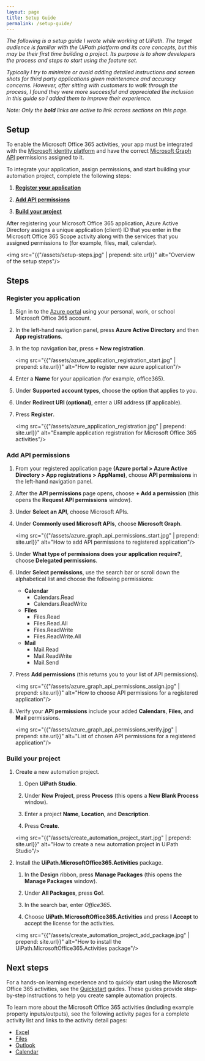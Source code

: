 ```yaml
---
layout: page
title: Setup Guide
permalink: /setup-guide/
---
```


*The following is a setup guide I wrote while working at UiPath. The target audience is familiar with the UiPath platform and its core concepts, but this may be their first time building a project. Its purpose is to show developers the process and steps to start using the feature set.*

*Typically I try to minimize or avoid adding detailed instructions and screen shots for third party applications given maintenance and accuracy concerns. However, after sitting with customers to walk through the process, I found they were more successful and appreciated the inclusion in this guide so I added them to improve their experience.*

*Note: Only the **bold** links are active to link across sections on this page.*

## Setup

To enable the Microsoft Office 365 activities, your app must be integrated with the [Microsoft identity platform](link) and have the correct [Microsoft Graph API](link) permissions assigned to it.

To integrate your application, assign permissions, and start building your automation project, complete the following steps:

1. [**Register your application**](#Register-you-application)

2. [**Add API permissions**](#add-api-permissions)

3. [**Build your project**](#build-your-project)

After registering your Microsoft Office 365 application, Azure Active Directory assigns a unique application (client) ID that you enter in the Microsoft Office 365 Scope activity along with the services that you assigned permissions to (for example, files, mail, calendar).

<img src="{{"/assets/setup-steps.jpg" | prepend: site.url}}" alt="Overview of the setup steps"/>

## Steps

### Register you application

1. Sign in to the [Azure portal](link) using your personal, work, or school Microsoft Office 365 account.

2. In the left-hand navigation panel, press **Azure Active Directory** and then **App registrations**.

3. In the top navigation bar, press **+ New registration**.

    <img src="{{"/assets/azure_application_registration_start.jpg" | prepend: site.url}}" alt="How to register new azure application"/>

4. Enter a **Name** for your application (for example, office365).

5. Under **Supported account types**, choose the option that applies to you.

6. Under **Redirect URI (optional)**, enter a URI address (if applicable).

7. Press **Register**.

    <img src="{{"/assets/azure_application_registration.jpg" | prepend: site.url}}" alt="Example application registration for Microsoft Office 365 activities"/>

### Add API permissions

1. From your registered application page **(Azure portal > Azure Active Directory > App registrations > AppName)**, choose **API permissions** in the left-hand navigation panel.

2. After the **API permissions** page opens, choose **+ Add a permission** (this opens the **Request API permissions** window).

3. Under **Select an API**, choose Microsoft APIs.

4. Under **Commonly used Microsoft APIs**, choose **Microsoft Graph**.

    <img src="{{"/assets/azure_graph_api_permissions_start.jpg" | prepend: site.url}}" alt="How to add API permissions to registered application"/>

5. Under **What type of permissions does your application require?**, choose **Delegated permissions**.

6. Under **Select permissions**, use the search bar or scroll down the alphabetical list and choose the following permissions:

    * **Calendar**
        * Calendars.Read
        * Calendars.ReadWrite
    * **Files**
        * Files.Read
        * Files.Read.All
        * Files.ReadWrite
        * Files.ReadWrite.All
    * **Mail**
        * Mail.Read
        * Mail.ReadWrite
        * Mail.Send

7. Press **Add permissions** (this returns you to your list of API permissions).

    <img src="{{"/assets/azure_graph_api_permissions_assign.jpg" | prepend: site.url}}" alt="How to choose API permissions for a registered application"/>

8. Verify your **API permissions** include your added **Calendars**, **Files**, and **Mail** permissions.

    <img src="{{"/assets/azure_graph_api_permissions_verify.jpg" | prepend: site.url}}" alt="List of chosen API permissions for a registered application"/>

### Build your project

1. Create a new automation project.

    1. Open **UiPath Studio**.

    2. Under **New Project**, press **Process** (this opens a **New Blank Process** window).

    3. Enter a project **Name**, **Location**, and **Description**.

    4. Press **Create**.

    <img src="{{"/assets/create_automation_project_start.jpg" | prepend: site.url}}" alt="How to create a new automation project in UiPath Studio"/>

2. Install the **UiPath.MicrosoftOffice365.Activities** package.

    1. In the **Design** ribbon, press **Manage Packages** (this opens the **Manage Packages** window).

    2. Under **All Packages**, press **Go!**.

    3. In the search bar, enter *Office365*.

    4. Choose **UiPath.MicrosoftOffice365.Activities** and press **I Accept** to accept the license for the activities.

    <img src="{{"/assets/create_automation_project_add_package.jpg" | prepend: site.url}}" alt="How to install the UiPath.MicrosoftOffice365.Activities package"/>

## Next steps

For a hands-on learning experience and to quickly start using the Microsoft Office 365 activities, see the [Quickstart](link) guides. These guides provide step-by-step instructions to help you create sample automation projects.

To learn more about the Microsoft Office 365 activities (including example property inputs/outputs), see the following activity pages for a complete activity list and links to the activity detail pages:

* [Excel](link)
* [Files](link)
* [Outlook](link)
* [Calendar](link)